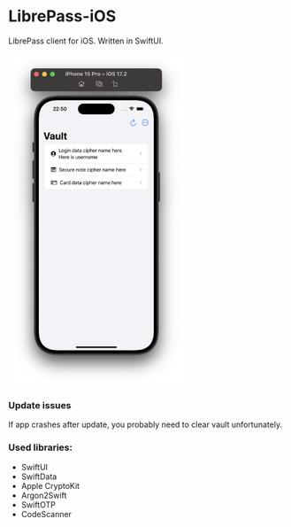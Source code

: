 # LibrePass-iOS

LibrePass client for iOS. Written in SwiftUI.

<img src="./readme/VaultScreenshot.png" alt="Vault screenshot" height="600">

### Update issues
If app crashes after update, you probably need to clear vault unfortunately.

### Used libraries:
- SwiftUI
- SwiftData
- Apple CryptoKit
- Argon2Swift
- SwiftOTP
- CodeScanner
